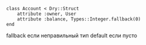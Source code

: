 ```
class Account < Dry::Struct
	attribute :owner, User
	attribute :balance, Types::Integer.fallback(0)
end
```
fallback если неправильный тип
default если пусто
